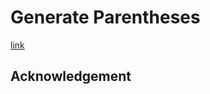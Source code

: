 # Generate Parentheses
[link](https://leetcode.com/problems/generate-parentheses)

## Acknowledgement